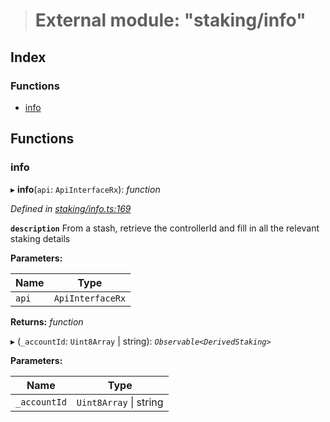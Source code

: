 > # External module: "staking/info"

## Index

### Functions

* [info](_staking_info_.md#info)

## Functions

###  info

▸ **info**(`api`: `ApiInterfaceRx`): *function*

*Defined in [staking/info.ts:169](https://github.com/polkadot-js/api/blob/895ed80/packages/api-derive/src/staking/info.ts#L169)*

**`description`** From a stash, retrieve the controllerId and fill in all the relevant staking details

**Parameters:**

Name | Type |
------ | ------ |
`api` | `ApiInterfaceRx` |

**Returns:** *function*

▸ (`_accountId`: `Uint8Array` | string): *`Observable<DerivedStaking>`*

**Parameters:**

Name | Type |
------ | ------ |
`_accountId` | `Uint8Array` \| string |